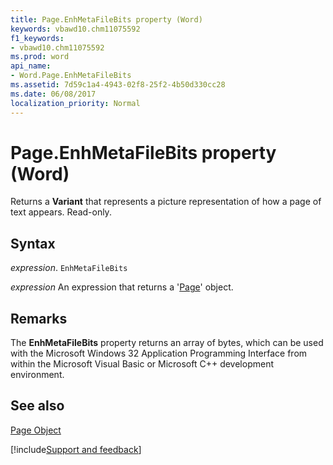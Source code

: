 ```yaml
---
title: Page.EnhMetaFileBits property (Word)
keywords: vbawd10.chm11075592
f1_keywords:
- vbawd10.chm11075592
ms.prod: word
api_name:
- Word.Page.EnhMetaFileBits
ms.assetid: 7d59c1a4-4943-02f8-25f2-4b50d330cc28
ms.date: 06/08/2017
localization_priority: Normal
---
```



# Page.EnhMetaFileBits property (Word)

Returns a  **Variant** that represents a picture representation of how a page of text appears. Read-only.


## Syntax

_expression_. `EnhMetaFileBits`

 _expression_ An expression that returns a '[Page](Word.Page.md)' object.


## Remarks

The  **EnhMetaFileBits** property returns an array of bytes, which can be used with the Microsoft Windows 32 Application Programming Interface from within the Microsoft Visual Basic or Microsoft C++ development environment.


## See also


[Page Object](Word.Page.md)

[!include[Support and feedback](~/includes/feedback-boilerplate.md)]
